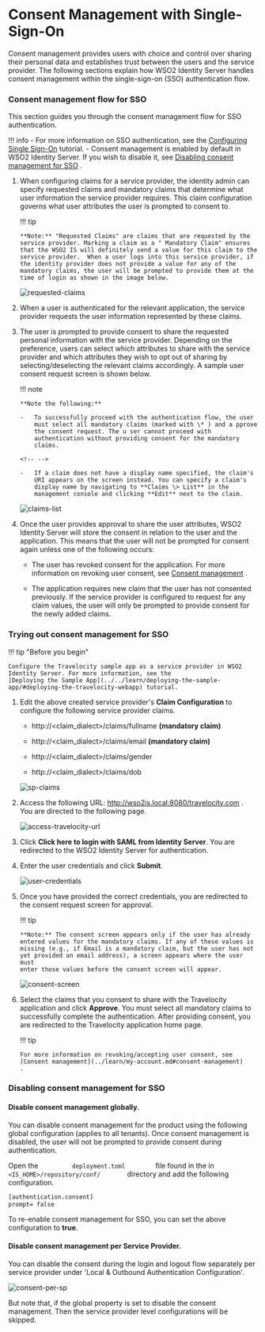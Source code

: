 # Consent Management with Single-Sign-On

Consent management provides users with choice and control over sharing
their personal data and establishes trust between the users and the
service provider. The following sections explain how WSO2 Identity
Server handles consent management within the single-sign-on (SSO)
authentication flow.


### Consent management flow for SSO

This section guides you through the consent management flow for SSO
authentication.

!!! info 
    -   For more information on SSO authentication, see the [Configuring
        Single Sign-On](../../learn/single-sign-on) tutorial.
    -   Consent management is enabled by default in WSO2 Identity Server. If
        you wish to disable it, see [Disabling consent management for
        SSO](../../learn/consent-management-with-single-sign-on#disabling-consent-management-for-sso)
        .

1.  When configuring claims for a service provider, the identity admin
    can specify requested claims and mandatory claims that determine
    what user information the service provider requires. This claim
    configuration governs what user attributes the user is prompted to
    consent to.

    !!! tip
    
        **Note:** "Requested Claims" are claims that are requested by the
        service provider. Marking a claim as a " Mandatory Claim" ensures
        that the WSO2 IS will definitely send a value for this claim to the
        service provider.  When a user logs into this service provider, if
        the identity provider does not provide a value for any of the
        mandatory claims, the user will be prompted to provide them at the
        time of login as shown in the image below.
    

    ![requested-claims](../assets/img/using-wso2-identity-server/requested-claims.png)

2.  When a user is authenticated for the relevant application, the
    service provider requests the user information represented by these
    claims.
3.  The user is prompted to provide consent to share the requested
    personal information with the service provider. Depending on the
    preference, users can select which attributes to share with the
    service provider and which attributes they wish to opt out of
    sharing by selecting/deselecting the relevant claims accordingly. A
    sample user consent request screen is shown below.

    !!! note
    
        **Note the following:**
    
        -   To successfully proceed with the authentication flow, the user
            must select all mandatory claims (marked with \* ) and a pprove
            the consent request. The u ser cannot proceed with
            authentication without providing consent for the mandatory
            claims.
    
        <!-- -->
    
        -   If a claim does not have a display name specified, the claim's
            URI appears on the screen instead. You can specify a claim's
            display name by navigating to **Claims \> List** in the
            management console and clicking **Edit** next to the claim.
    

    ![claims-list](../assets/img/using-wso2-identity-server/claims-list.png)

4.  Once the user provides approval to share the user attributes, WSO2
    Identity Server will store the consent in relation to the user and
    the application. This means that the user will not be prompted for
    consent again unless one of the following occurs:

    -   The user has revoked consent for the application. For more
        information on revoking user consent, see 
        [Consent management](../learn/my-account.md/#consent-management)
        .

    -   The application requires new claim that the user has
        not consented previously. If the service provider is configured to request
        for any claim values, the user will only be prompted to provide 
        consent for the newly added claims.

### Trying out consent management for SSO

!!! tip "Before you begin"

    Configure the Travelocity sample app as a service provider in WSO2
    Identity Server. For more information, see the
    [Deploying the Sample App](../../learn/deploying-the-sample-app/#deploying-the-travelocity-webapp) tutorial.
    

1.  Edit the above created service provider's **Claim Configuration** to
    configure the following service provider claims.

    -   http://<claim\_dialect\>/claims/fullname **(mandatory claim)**

    -   http://<claim\_dialect\>/claims/email **(mandatory claim)**
    -   http://<claim\_dialect\>/claims/gender
    -   http://<claim\_dialect\>/claims/dob

    ![sp-claims](../assets/img/using-wso2-identity-server/sp-claims.png)

2.  Access the following URL: <http://wso2is.local:8080/travelocity.com>
    .  
    You are directed to the following page.  

    ![access-travelocity-url](../assets/img/using-wso2-identity-server/access-travelocity-url.png)

3.  Click **Click here to login with SAML from Identity Server**. You
    are redirected to the WSO2 Identity Server for authentication.

4.  Enter the user credentials and click **Submit**.

    ![user-credentials](../assets/img/using-wso2-identity-server/register-now-option.png)  

5.  Once you have provided the correct credentials, you are redirected
    to the consent request screen for approval.  

    !!! tip
    
        **Note:** The consent screen appears only if the user has already
        entered values for the mandatory claims. If any of these values is
        missing (e.g., if Email is a mandatory claim, but the user has not
        yet provided an email address), a screen appears where the user must
        enter those values before the consent screen will appear.
    

    ![consent-screen](../assets/img/using-wso2-identity-server/consent-screen.png)

6.  Select the claims that you consent to share with the Travelocity
    application and click **Approve**. You must select all mandatory
    claims to successfully complete the authentication. After providing
    consent, you are redirected to the Travelocity application home
    page.

    !!! tip
    
        For more information on revoking/accepting user consent, see
        [Consent management](../learn/my-account.md#consent-management)
        .
    

### Disabling consent management for SSO

#### Disable consent management globally.
You can disable consent management for the product using the following
global configuration (applies to all tenants). Once consent management
is disabled, the user will not be prompted to provide consent during
authentication.

Open the `          deployment.toml         ` file found in the in
`          <IS_HOME>/repository/conf/        ` directory and add the following configuration. 


```xml
[authentication.consent] 
prompt= false
```

To re-enable consent management for SSO, you can set the above
configuration to **true**.

#### Disable consent management per Service Provider.

You can disable the consent during the login and logout flow separately per service provider 
under 'Local & Outbound Authentication Configuration'.

   ![consent-per-sp](../assets/img/learn/consent-per-sp.png)
       
But note that, if the global property is set to disable the consent management.
Then the service provider level configurations will be skipped.
